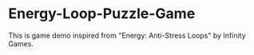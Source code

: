 # Energy-Loop-Puzzle-Game
This is game demo inspired from "Energy: Anti-Stress Loops" by Infinity Games.

